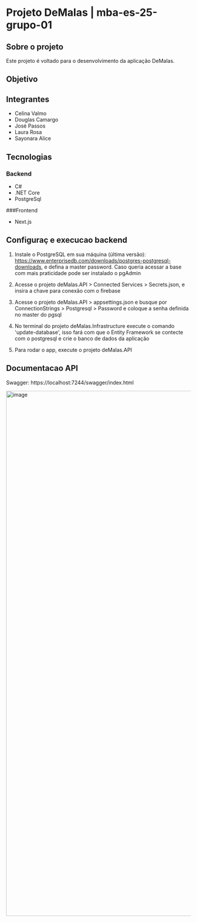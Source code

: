 # Projeto DeMalas | mba-es-25-grupo-01

## Sobre o projeto

Este projeto é voltado para o desenvolvimento da aplicação DeMalas.

## Objetivo

## Integrantes

* Celina Valmo
* Douglas Camargo
* José Passos
* Laura Rosa
* Sayonara Alice

## Tecnologias

### Backend
* C#
* .NET Core
* PostgreSql

###Frontend
* Next.js

## Configuraç e execucao backend

1. Instale o PostgreSQL em sua máquina (última versão): https://www.enterprisedb.com/downloads/postgres-postgresql-downloads, e defina a master password. Caso queria acessar a base com mais praticidade pode ser instalado o pgAdmin

2. Acesse o projeto deMalas.API > Connected Services > Secrets.json, e insira a chave para conexão com o firebase

3. Acesse o projeto deMalas.API > appsettings.json e busque por ConnectionStrings > Postgresql > Password e coloque a senha definida no master do pgsql

4. No terminal do projeto deMalas.Infrastructure execute o comando 'update-database', isso fará com que o Entity Framework se contecte com o postgresql e crie o banco de dados da aplicação

5. Para rodar o app, execute o projeto deMalas.API

## Documentacao API

Swagger: https://localhost:7244/swagger/index.html

<img width="1430" alt="image" src="https://github.com/zepassos/DispositivosMoveisA2IOT/assets/57042115/fda63df3-2dda-468b-831e-21eb9bbeeec1">

